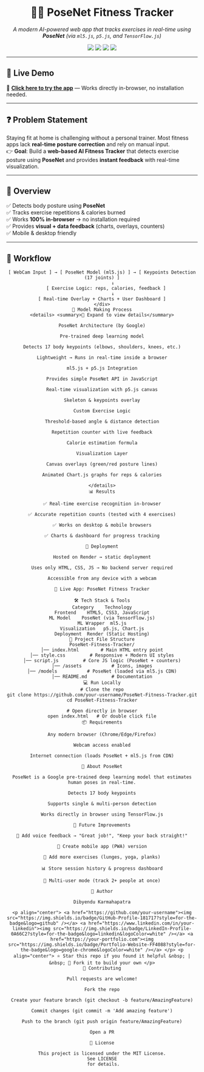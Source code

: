 <h1 align="center">🏋️‍♂️ PoseNet Fitness Tracker</h1>

<p align="center">
  <i>A modern AI-powered web app that tracks exercises in real-time using <b>PoseNet</b> (via <code>ml5.js</code>, <code>p5.js</code>, and <code>TensorFlow.js</code>)</i>
</p>

<p align="center">
  <a href="https://posture-detection-ml-web-app.onrender.com"><img src="https://img.shields.io/badge/Live-Demo-32CD32?style=for-the-badge&logo=githubpages&logoColor=white" /></a>
  <a href="https://github.com/your-username/PoseNet-Fitness-Tracker"><img src="https://img.shields.io/github/stars/your-username/PoseNet-Fitness-Tracker?style=for-the-badge&logo=github&color=yellow" /></a>
  <a href="https://github.com/your-username/PoseNet-Fitness-Tracker/fork"><img src="https://img.shields.io/github/forks/your-username/PoseNet-Fitness-Tracker?style=for-the-badge&logo=github&color=blue" /></a>
  <img src="https://img.shields.io/github/license/your-username/PoseNet-Fitness-Tracker?style=for-the-badge&color=blueviolet" />
</p>

---

## 🚀 Live Demo
🔗 **[Click here to try the app](https://posture-detection-ml-web-app.onrender.com)** — Works directly in-browser, no installation needed.

---

## ❓ Problem Statement  
Staying fit at home is challenging without a personal trainer. Most fitness apps lack **real-time posture correction** and rely on manual input.  
👉 **Goal**: Build a **web-based AI Fitness Tracker** that detects exercise posture using **PoseNet** and provides **instant feedback** with real-time visualization.

---

## 📖 Overview  
✅ Detects body posture using **PoseNet**  
✅ Tracks exercise repetitions & calories burned  
✅ Works **100% in-browser** → no installation required  
✅ Provides **visual + data feedback** (charts, overlays, counters)  
✅ Mobile & desktop friendly  

---

## 🔄 Workflow  

<div align="center">
  
```text
[ WebCam Input ] → [ PoseNet Model (ml5.js) ] → [ Keypoints Detection (17 joints) ]
        ↓
   [ Exercise Logic: reps, calories, feedback ]
        ↓
[ Real-time Overlay + Charts + User Dashboard ]
</div>
🧠 Model Making Process
<details> <summary>📌 Expand to view details</summary>

PoseNet Architecture (by Google)

Pre-trained deep learning model

Detects 17 body keypoints (elbows, shoulders, knees, etc.)

Lightweight → Runs in real-time inside a browser

ml5.js + p5.js Integration

Provides simple PoseNet API in JavaScript

Real-time visualization with p5.js canvas

Skeleton & keypoints overlay

Custom Exercise Logic

Threshold-based angle & distance detection

Repetition counter with live feedback

Calorie estimation formula

Visualization Layer

Canvas overlays (green/red posture lines)

Animated Chart.js graphs for reps & calories

</details>
📊 Results

✅ Real-time exercise recognition in-browser

✅ Accurate repetition counts (tested with 4 exercises)

✅ Works on desktop & mobile browsers

✅ Charts & dashboard for progress tracking

🚀 Deployment

Hosted on Render → static deployment

Uses only HTML, CSS, JS → No backend server required

Accessible from any device with a webcam

🔗 Live App: PoseNet Fitness Tracker

🛠 Tech Stack & Tools
Category	Technology
Frontend	HTML5, CSS3, JavaScript
ML Model	PoseNet (via TensorFlow.js)
ML Wrapper	ml5.js
Visualization	p5.js, Chart.js
Deployment	Render (Static Hosting)
📂 Project File Structure
PoseNet-Fitness-Tracker/
│── index.html        # Main HTML entry point
│── style.css         # Responsive + Modern UI styles
│── script.js         # Core JS logic (PoseNet + counters)
│── /assets           # Icons, images
│── /models           # PoseNet (loaded via ml5.js CDN)
│── README.md         # Documentation
💻 Run Locally
# Clone the repo
git clone https://github.com/your-username/PoseNet-Fitness-Tracker.git
cd PoseNet-Fitness-Tracker

# Open directly in browser
open index.html   # Or double click file
📦 Requirements

Any modern browser (Chrome/Edge/Firefox)

Webcam access enabled

Internet connection (loads PoseNet + ml5.js from CDN)

🤖 About PoseNet

PoseNet is a Google pre-trained deep learning model that estimates human poses in real-time.

Detects 17 body keypoints

Supports single & multi-person detection

Works directly in browser using TensorFlow.js

🔮 Future Improvements

🎤 Add voice feedback → "Great job!", "Keep your back straight!"

📱 Create mobile app (PWA) version

🧠 Add more exercises (lunges, yoga, planks)

📊 Store session history & progress dashboard

👥 Multi-user mode (track 2+ people at once)

👤 Author

Dibyendu Karmahapatra

<p align="center"> <a href="https://github.com/your-username"><img src="https://img.shields.io/badge/GitHub-Profile-181717?style=for-the-badge&logo=github" /></a> <a href="https://www.linkedin.com/in/your-linkedin"><img src="https://img.shields.io/badge/LinkedIn-Profile-0A66C2?style=for-the-badge&logo=linkedin&logoColor=white" /></a> <a href="https://your-portfolio.com"><img src="https://img.shields.io/badge/Portfolio-Website-FF4088?style=for-the-badge&logo=google-chrome&logoColor=white" /></a> </p> <p align="center"> ⭐ Star this repo if you found it helpful &nbsp; | &nbsp; 🍴 Fork it to build your own </p>
🤝 Contributing

Pull requests are welcome!

Fork the repo

Create your feature branch (git checkout -b feature/AmazingFeature)

Commit changes (git commit -m 'Add amazing feature')

Push to the branch (git push origin feature/AmazingFeature)

Open a PR

📜 License

This project is licensed under the MIT License.
See LICENSE
 for details.
